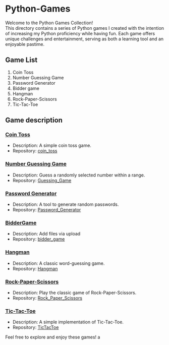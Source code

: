 # Python-Games

Welcome to the Python Games Collection!<br>
This directory contains a series of Python games I created with the intention of increasing my Python proficiency while having fun. Each game offers unique challenges and entertainment, serving as both a learning tool and an enjoyable pastime.

## Game List
1. Coin Toss<br>
2. Number Guessing Game<br>
3. Password Generator<br>
4. Bidder game<br>
5. Hangman<br>
6. Rock-Paper-Scissors<br>
7. Tic-Tac-Toe

## Game description
### [Coin Toss](https://github.com/itsmenisha/Python-Games/blob/main/cointoss.py)

- Description: A simple coin toss game.
- Repository: [coin_toss](https://github.com/itsmenisha/Python-Games/blob/main/cointoss.py)
  
### [Number Guessing Game](https://github.com/itsmenisha/Python-Games/blob/main/guessinggame.py)

- Description: Guess a randomly selected number within a range.
- Repository: [Guessing_Game](https://github.com/itsmenisha/Python-Games/blob/main/guessinggame.py)

### [Password Generator](https://github.com/itsmenisha/Python-Games/blob/main/passwordgenerator.py)

- Description: A tool to generate random passwords.
- Repository: [Password_Generator](https://github.com/itsmenisha/Python-Games/blob/main/passwordgenerator.py)

### [BidderGame](https://github.com/itsmenisha/Python-Games/blob/main/Bidder/bidder.py)

- Description: Add files via upload
- Repository: [bidder_game](https://github.com/itsmenisha/Python-Games/blob/main/Bidder)
  
### [Hangman](https://github.com/itsmenisha/Python-Games/blob/main/Hangman/hangman.py)

- Description: A classic word-guessing game.
- Repository: [Hangman](https://github.com/itsmenisha/Python-Games/blob/main/Hangman)

### [Rock-Paper-Scissors](https://github.com/itsmenisha/Python-Games/blob/main/rockpapersissor.py)

- Description: Play the classic game of Rock-Paper-Scissors.
- Repository: [Rock_Paper_Scissors](https://github.com/itsmenisha/Python-Games/blob/main/rockpapersissor.py)

### [Tic-Tac-Toe](https://github.com/itsmenisha/Python-Games/blob/main/tictactoe.py)

- Description: A simple implementation of Tic-Tac-Toe.
- Repository: [TicTacToe](https://github.com/itsmenisha/Python-Games/blob/main/tictactoe.py)


Feel free to explore and enjoy these games!
a


